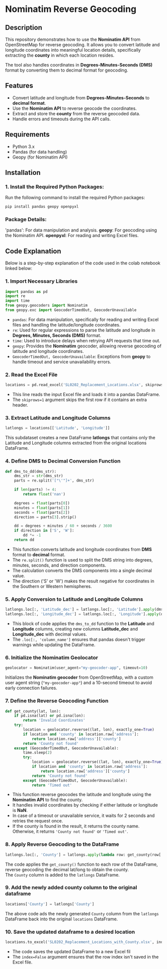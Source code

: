 # Nominatim Reverse Geocoding

## Description
This repository demonstrates how to use the **Nominatim API** from OpenStreetMap for reverse geocoding. It allows you to convert latitude and longitude coordinates into meaningful location details, specifically extracting the **county** in which each location resides.

The tool also handles coordinates in **Degrees-Minutes-Seconds (DMS)** format by converting them to decimal format for geocoding.

## Features
- Convert latitude and longitude from **Degrees-Minutes-Seconds** to **decimal format**.
- Use the **Nominatim API** to reverse geocode the coordinates.
- Extract and store the **county** from the reverse geocoded data.
- Handle errors and timeouts during the API calls.

## Requirements
- Python 3.x
- Pandas (for data handling)
- Geopy (for Nominatim API)

## Installation

### 1. Install the Required Python Packages:
Run the following command to install the required Python packages:
```bash
pip install pandas geopy openpyxl
```

### Package Details:
'pandas': For data manipulation and analysis.
**geopy**: For geocoding using the Nominatim API.
**openpyxl**: For reading and writing Excel files.

## Code Explanation

Below is a step-by-step explanation of the code used in the colab notebook linked below:


### 1. Import Necessary Libraries

```python
import pandas as pd
import re
import time
from geopy.geocoders import Nominatim
from geopy.exc import GeocoderTimedOut, GeocoderUnavailable
```
- `pandas`: For data manipulation, specifically for reading and writing Excel files and handling the latitude/longitude coordinates.
- `re`: Used for regular expressions to parse the latitude and longitude in **Degrees, Minutes, Seconds (DMS)** format.
- `time`: Used to introduce delays when retrying API requests that time out.
- `geopy`: Provides the **Nominatim** geocoder, allowing reverse geocoding of latitude and longitude coordinates.
- `GeocoderTimedOut, GeocoderUnavailable`: Exceptions from **geopy** to handle timeout and service unavailability errors.

### 2. Read the Excel File

```python
locations = pd.read_excel('SL0202_Replacement_Locations.xlsx', skiprows=1)
```
- This line reads the input Excel file  and loads it into a pandas DataFrame.  
- The `skiprows=1` argument skips the first row if it contains an extra header.


### 3. Extract Latitude and Longitude Columns
```python
latlongs = locations[['Latitude', 'Longitude']]
```
This subdataset creates a new DataFrame **latlongs** that contains only the Latitude and Longitude columns extracted from the original locations DataFrame.

### 4.  Define DMS to Decimal Conversion Function
```python
def dms_to_dd(dms_str):
    dms_str = str(dms_str)
    parts = re.split('[°\'"]+', dms_str)

    if len(parts) != 4:
        return float('nan')

    degrees = float(parts[0])
    minutes = float(parts[1])
    seconds = float(parts[2])
    direction = parts[3].strip()

    dd = degrees + minutes / 60 + seconds / 3600
    if direction in ['S', 'W']:
        dd *= -1
    return dd
```
- This function converts latitude and longitude coordinates from **DMS** format to **decimal** format.  
- The `re.split()` function is used to split the DMS string into degrees, minutes, seconds, and direction components.  
- The calculation converts the DMS components into a single decimal value.  
- The direction ('S' or 'W') makes the result negative for coordinates in the Southern or Western hemispheres.


### 5. Apply Conversion to Latitude and Longitude Columns

```python
latlongs.loc[:, 'Latitude_dec'] = latlongs.loc[:, 'Latitude'].apply(dms_to_dd)
latlongs.loc[:, 'Longitude_dec'] = latlongs.loc[:, 'Longitude'].apply(dms_to_dd)
```

- This block of code applies the `dms_to_dd` function to the **Latitude** and **Longitude** columns, creating new columns **Latitude_dec** and **Longitude_dec** with decimal values.  
- The `.loc[:, 'column_name']` ensures that pandas doesn't trigger warnings while updating the DataFrame.

### 6. Initialize the Nominatim Geolocator

```python
geolocator = Nominatim(user_agent="my-geocoder-app", timeout=10)
```
Initializes the **Nominatim geocoder** from OpenStreetMap, with a custom user agent string (`"my-geocoder-app"`) and a 10-second timeout to avoid early connection failures.

### 7. Define the Reverse Geocoding Function
```python
def get_county(lat, lon):
    if pd.isna(lat) or pd.isna(lon):
        return 'Invalid Coordinates'
    try:
        location = geolocator.reverse((lat, lon), exactly_one=True)
        if location and 'county' in location.raw['address']:
            return location.raw['address']['county']
        return 'County not found'
    except (GeocoderTimedOut, GeocoderUnavailable):
        time.sleep(2)
        try:
            location = geolocator.reverse((lat, lon), exactly_one=True)
            if location and 'county' in location.raw['address']:
                return location.raw['address']['county']
            return 'County not found'
        except (GeocoderTimedOut, GeocoderUnavailable):
            return 'Timed out'
```

- This function reverse geocodes the latitude and longitude using the **Nominatim API** to find the county.  
- It handles invalid coordinates by checking if either latitude or longitude is **NaN**.  
- In case of a timeout or unavailable service, it waits for 2 seconds and retries the request once.  
- If the county is found in the result, it returns the county name. Otherwise, it returns `'County not found'` or `'Timed out'`.

### 8. Apply Reverse Geocoding to the DataFrame
```python
latlongs.loc[:, 'County'] = latlongs.apply(lambda row: get_county(row['Latitude_dec'], row['Longitude_dec']), axis=1)
```
The code applies the `get_county()` function to each row of the DataFrame, reverse geocoding the decimal lat/long to obtain the county.  
The `County` column is added to the `latlongs` DataFrame.

### 9. Add the newly added county column to the original dataframe
```python
locations['County'] = latlongs['County']
```
The above code ads the newly generated `County` column from the `latlongs` DataFrame back into the original `locations` DataFrame.

### 10. Save the updated dataframe to a desired location
```python
locations.to_excel('SL0202_Replacement_Locations_with_County.xlsx', index=False)
```
- The code saves the updated DataFrame to a new Excel fil  
- The `index=False` argument ensures that the row index isn't saved in the Excel file.













